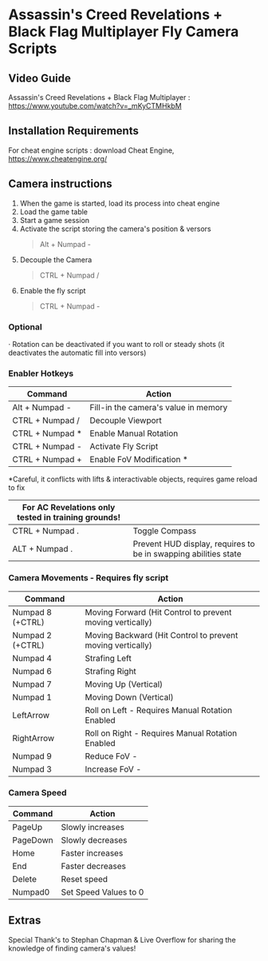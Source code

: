 # Assassin's Creed Revelations + Black Flag Multiplayer Fly Camera Scripts

## Video Guide 
Assassin's Creed Revelations + Black Flag Multiplayer : https://www.youtube.com/watch?v=_mKyCTMHkbM

## Installation Requirements

For cheat engine scripts : download Cheat Engine, https://www.cheatengine.org/

## Camera instructions

1. When the game is started, load its process into cheat engine
2. Load the game table
3. Start a game session
3. Activate the script storing the camera's position & versors
    > Alt + Numpad - 
4. Decouple the Camera
    > CTRL + Numpad /
5. Enable the fly script
    > CTRL + Numpad -

### Optional
· Rotation can be deactivated if you want to roll or steady shots (it deactivates the automatic fill into versors)

### Enabler Hotkeys
|Command|Action|
| --- | --- |
|Alt + Numpad - | Fill-in the camera's value in memory |
|CTRL + Numpad / | Decouple Viewport |
|CTRL + Numpad * | Enable Manual Rotation |
|CTRL + Numpad - | Activate Fly Script |
|CTRL + Numpad + | Enable FoV Modification * |

*Careful, it conflicts with lifts & interactivable objects, requires game reload to fix

|For AC Revelations only tested in training grounds!| |
| --- | --- |
|CTRL + Numpad . | Toggle Compass |
|ALT + Numpad . | Prevent HUD display, requires to be in swapping abilities state |



### Camera Movements - Requires fly script

|Command|Action|
| --- | --- |
|Numpad 8 (+CTRL)| Moving Forward (Hit Control to prevent moving vertically)|
|Numpad 2 (+CTRL)| Moving Backward (Hit Control to prevent moving vertically)|
|Numpad 4 | Strafing Left |
|Numpad 6 | Strafing Right |
|Numpad 7 | Moving Up (Vertical)|
|Numpad 1 | Moving Down (Vertical)|
|LeftArrow | Roll on Left - Requires Manual Rotation Enabled|
|RightArrow | Roll on Right - Requires Manual Rotation Enabled|
|Numpad 9 | Reduce FoV -  |
|Numpad 3 | Increase FoV -  |

### Camera Speed

|Command|Action|
| --- | --- |
|PageUp | Slowly increases| 
|PageDown | Slowly decreases|
|Home | Faster increases|
|End | Faster decreases|
|Delete | Reset speed|
|Numpad0 | Set Speed Values to 0|

## Extras

Special Thank's to Stephan Chapman & Live Overflow for sharing the knowledge of finding camera's values!


